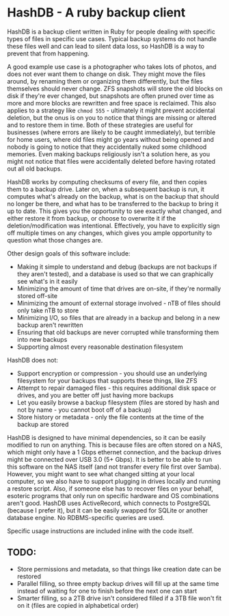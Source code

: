 # HashDB - A ruby backup client

HashDB is a backup client written in Ruby for people dealing with specific types of files in specific use cases. Typical backup systems do not handle these files well and can lead to silent data loss, so HashDB is a way to prevent that from happening.

A good example use case is a photographer who takes lots of photos, and does not ever want them to change on disk. They might move the files around, by renaming them or organizing them differently, but the files themselves should never change. ZFS snapshots will store the old blocks on disk if they're ever changed, but snapshots are often pruned over time as more and more blocks are rewritten and free space is reclaimed. This also applies to a strategy like `chmod 555` - ultimately it might prevent accidental deletion, but the onus is on you to notice that things are missing or altered and to restore them in time. Both of these strategies are useful for businesses (where errors are likely to be caught immediately), but terrible for home users, where old files might go years without being opened and nobody is going to notice that they accidentally nuked some childhood memories. Even making backups religiously isn't a solution here, as you might not notice that files were accidentally deleted before having rotated out all old backups.

HashDB works by computing checksums of every file, and then copies them to a backup drive. Later on, when a subsequent backup is run, it computes what's already on the backup, what is on the backup that should no longer be there, and what has to be transferred to the backup to bring it up to date. This gives you the opportunity to see exactly what changed, and either restore it from backup, or choose to overwrite it if the deletion/modification was intentional. Effectively, you have to explicitly sign off multiple times on any changes, which gives you ample opportunity to question what those changes are.

Other design goals of this software include:
* Making it simple to understand and debug (backups are not backups if they aren't tested), and a database is used so that we can graphically see what's in it easily
* Minimizing the amount of time that drives are on-site, if they're normally stored off-site
* Minimizing the amount of external storage involved - nTB of files should only take nTB to store
* Minimizing I/O, so files that are already in a backup and belong in a new backup aren't rewritten
* Ensuring that old backups are never corrupted while transforming them into new backups
* Supporting almost every reasonable destination filesystem

HashDB does not:
* Support encryption or compression - you should use an underlying filesystem for your backups that supports these things, like ZFS
* Attempt to repair damaged files - this requires additional disk space or drives, and you are better off just having more backups
* Let you easily browse a backup filesystem (files are stored by hash and not by name - you cannot boot off of a backup)
* Store history or metadata - only the file contents at the time of the backup are stored

HashDB is designed to have minimal dependencies, so it can be easily modified to run on anything. This is because files are often stored on a NAS, which might only have a 1 Gbps ethernet connection, and the backup drives might be connected over USB 3.0 (5+ Gbps). It is better to be able to run this software on the NAS itself (and not transfer every file first over Samba). However, you might want to see what changed sitting at your local computer, so we also have to support plugging in drives locally and running a restore script. Also, if someone else has to recover files on your behalf, esoteric programs that only run on specific hardware and OS combinations aren't good. HashDB uses ActiveRecord, which connects to PostgreSQL (because I prefer it), but it can be easily swapped for SQLite or another database engine. No RDBMS-specific queries are used. 

Specific usage instructions are included inline with the code itself.

## TODO:

* Store permissions and metadata, so that things like creation date can be restored
* Parallel filling, so three empty backup drives will fill up at the same time instead of waiting for one to finish before the next one can start
* Smarter filling, so a 2TB drive isn't considered filled if a 3TB file won't fit on it (files are copied in alphabetical order)
